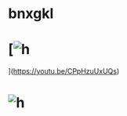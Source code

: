 # bnxgkl
# [![h](http://cdn.bizwatch.co.kr/news/photo/2014/07/30/e0a530fb1fc25bf0b17e230f929cb5b1105009.jpg)
](https://youtu.be/CPpHzuUxUQs)
# ![h](http://cdn.bizwatch.co.kr/news/photo/2014/07/30/e0a530fb1fc25bf0b17e230f929cb5b1105009.jpg)

